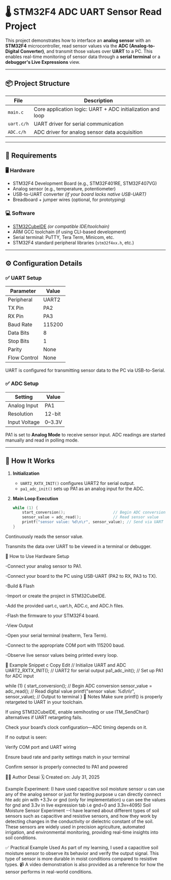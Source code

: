 # 🌡️ STM32F4 ADC UART Sensor Read Project

This project demonstrates how to interface an **analog sensor** with an **STM32F4** microcontroller, read sensor values via the **ADC (Analog-to-Digital Converter)**, and transmit those values over **UART** to a PC. This enables real-time monitoring of sensor data through a **serial terminal** or a **debugger's Live Expressions** view.

---

## 📦 Project Structure

| File        | Description                                      |
|-------------|--------------------------------------------------|
| `main.c`    | Core application logic: UART + ADC initialization and loop |
| `uart.c/h`  | UART driver for serial communication             |
| `ADC.c/h`   | ADC driver for analog sensor data acquisition    |

---

## 🧰 Requirements

### 🖥️ Hardware
- STM32F4 Development Board (e.g., STM32F401RE, STM32F407VG)
- Analog sensor (e.g., temperature, potentiometer)
- USB-to-UART converter *(if your board lacks native USB-UART)*
- Breadboard + jumper wires (optional, for prototyping)

### 💻 Software
- [STM32CubeIDE](https://www.st.com/en/development-tools/stm32cubeide.html) *(or compatible IDE/toolchain)*
- ARM GCC toolchain (if using CLI-based development)
- Serial terminal: PuTTY, Tera Term, Minicom, etc.
- STM32F4 standard peripheral libraries (`stm32f4xx.h`, etc.)

---

## ⚙️ Configuration Details

### ✅ UART Setup
| Parameter    | Value     |
|--------------|-----------|
| Peripheral   | UART2     |
| TX Pin       | PA2       |
| RX Pin       | PA3       |
| Baud Rate    | 115200    |
| Data Bits    | 8         |
| Stop Bits    | 1         |
| Parity       | None      |
| Flow Control | None      |

UART is configured for transmitting sensor data to the PC via USB-to-Serial.

### ✅ ADC Setup
| Setting       | Value         |
|---------------|---------------|
| Analog Input  | PA1           |
| Resolution    | 12-bit        |
| Input Voltage | 0–3.3V        |

PA1 is set to **Analog Mode** to receive sensor input. ADC readings are started manually and read in polling mode.

---

## 🚀 How It Works

1. **Initialization**  
   - `UART2_RXTX_INIT()` configures UART2 for serial output.
   - `pa1_adc_init()` sets up PA1 as an analog input for the ADC.

2. **Main Loop Execution**
   ```c
   while (1) {
       start_conversion();                     // Begin ADC conversion
       sensor_value = adc_read();              // Read sensor value
       printf("sensor value: %d\n\r", sensor_value); // Send via UART
   }
Continuously reads the sensor value.

Transmits the data over UART to be viewed in a terminal or debugger.

🧪 How to Use
Hardware Setup

-Connect your analog sensor to PA1.

-Connect your board to the PC using USB-UART (PA2 to RX, PA3 to TX).

-Build & Flash

-Import or create the project in STM32CubeIDE.

-Add the provided uart.c, uart.h, ADC.c, and ADC.h files.

-Flash the firmware to your STM32F4 board.

-View Output

-Open your serial terminal (realterm, Tera Term).

-Connect to the appropriate COM port with 115200 baud.

-Observe live sensor values being printed every loop.

🧠 Example Snippet
c
Copy
Edit
// Initialize UART and ADC
UART2_RXTX_INIT();     // UART2 for serial output
pa1_adc_init();        // Set up PA1 for ADC input

while (1) {
    start_conversion();                  // Begin ADC conversion
    sensor_value = adc_read();           // Read digital value
    printf("sensor value: %d\n\r", sensor_value); // Output to terminal
}
📝 Notes
Make sure printf() is properly retargeted to UART in your toolchain.

If using STM32CubeIDE, enable semihosting or use ITM_SendChar() alternatives if UART retargeting fails.

Check your board’s clock configuration—ADC timing depends on it.

If no output is seen:

Verify COM port and UART wiring

Ensure baud rate and parity settings match in your terminal

Confirm sensor is properly connected to PA1 and powered

👨‍💻 Author
Desai
🗓️ Created on: July 31, 2025

Example Experiment: (I have used capacitive soil moisture sensor u can use any of the analog sensor or just for testing purpose u can directly connect hte adc pin with +3.3v or gnd (only for implementation) u can see the values for gnd and 3.3v in live expression tab i.e gnd=0 and 3.3v=4095)
Soil Moisture Sensor Experiment
--I have learned about different types of soil sensors such as capacitive and resistive sensors, and how they work by detecting changes in the conductivity or dielectric constant of the soil. These sensors are widely used in precision agriculture, automated irrigation, and environmental monitoring, providing real-time insights into soil conditions.

✅ Practical Example Used
As part of my learning, I used a capacitive soil moisture sensor to observe its behavior and verify the output signal. This type of sensor is more durable in moist conditions compared to resistive types.
📹 A video demonstration is also provided as a reference for how the sensor performs in real-world conditions.
